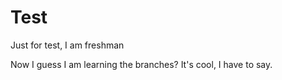 # Test
Just for test, I am freshman

Now I guess I am learning the branches?
It's cool, I have to say.
